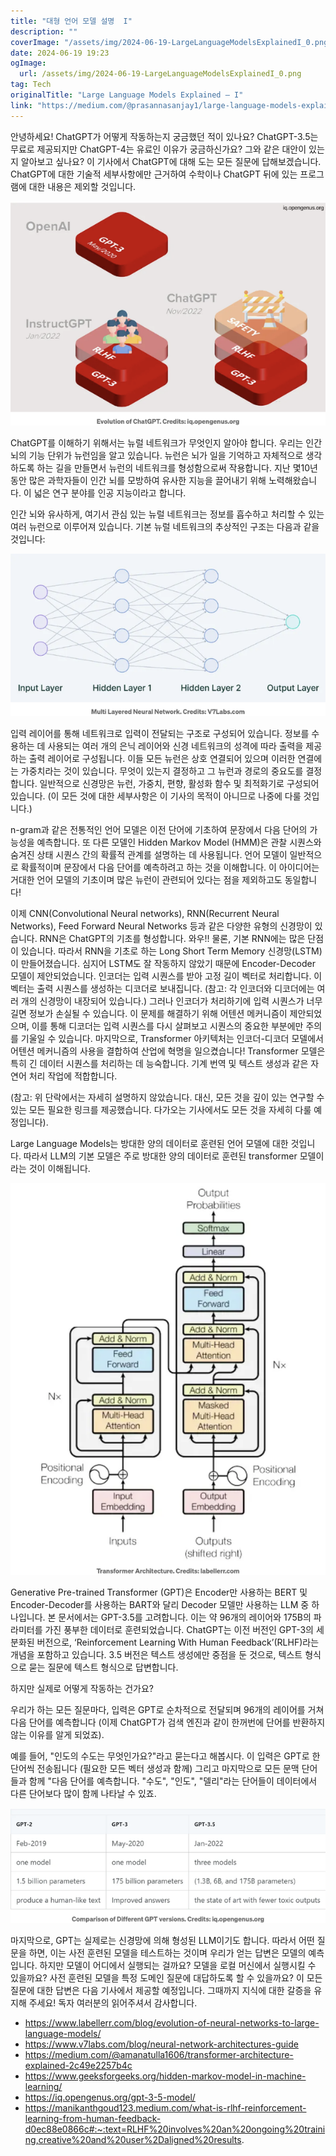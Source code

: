 ```yaml
---
title: "대형 언어 모델 설명  I"
description: ""
coverImage: "/assets/img/2024-06-19-LargeLanguageModelsExplainedI_0.png"
date: 2024-06-19 19:23
ogImage: 
  url: /assets/img/2024-06-19-LargeLanguageModelsExplainedI_0.png
tag: Tech
originalTitle: "Large Language Models Explained — I"
link: "https://medium.com/@prasannasanjay1/large-language-models-explained-i-62a55999b7a2"
---
```



안녕하세요! ChatGPT가 어떻게 작동하는지 궁금했던 적이 있나요? ChatGPT-3.5는 무료로 제공되지만 ChatGPT-4는 유료인 이유가 궁금하신가요? 그와 같은 대안이 있는지 알아보고 싶나요? 이 기사에서 ChatGPT에 대해 도는 모든 질문에 답해보겠습니다. ChatGPT에 대한 기술적 세부사항에만 근거하여 수학이나 ChatGPT 뒤에 있는 프로그램에 대한 내용은 제외할 것입니다.

![이미지](/assets/img/2024-06-19-LargeLanguageModelsExplainedI_0.png)

ChatGPT를 이해하기 위해서는 뉴럴 네트워크가 무엇인지 알아야 합니다. 우리는 인간 뇌의 기능 단위가 뉴런임을 알고 있습니다. 뉴런은 뇌가 일을 기억하고 자체적으로 생각하도록 하는 길을 만들면서 뉴런의 네트워크를 형성함으로써 작용합니다. 지난 몇10년 동안 많은 과학자들이 인간 뇌를 모방하여 유사한 지능을 끌어내기 위해 노력해왔습니다. 이 넓은 연구 분야를 인공 지능이라고 합니다.

인간 뇌와 유사하게, 여기서 관심 있는 뉴럴 네트워크는 정보를 흡수하고 처리할 수 있는 여러 뉴런으로 이루어져 있습니다. 기본 뉴럴 네트워크의 추상적인 구조는 다음과 같을 것입니다:

<div class="content-ad"></div>

![그림](/assets/img/2024-06-19-LargeLanguageModelsExplainedI_1.png)

입력 레이어를 통해 네트워크로 입력이 전달되는 구조로 구성되어 있습니다. 정보를 수용하는 데 사용되는 여러 개의 은닉 레이어와 신경 네트워크의 성격에 따라 출력을 제공하는 출력 레이어로 구성됩니다. 이들 모든 뉴런은 상호 연결되어 있으며 이러한 연결에는 가중치라는 것이 있습니다. 무엇이 있는지 결정하고 그 뉴런과 경로의 중요도를 결정합니다. 일반적으로 신경망은 뉴런, 가중치, 편향, 활성화 함수 및 최적화기로 구성되어 있습니다. (이 모든 것에 대한 세부사항은 이 기사의 목적이 아니므로 나중에 다룰 것입니다.)

n-gram과 같은 전통적인 언어 모델은 이전 단어에 기초하여 문장에서 다음 단어의 가능성을 예측합니다. 또 다른 모델인 Hidden Markov Model (HMM)은 관찰 시퀀스와 숨겨진 상태 시퀀스 간의 확률적 관계를 설명하는 데 사용됩니다. 언어 모델이 일반적으로 확률적이며 문장에서 다음 단어를 예측하려고 하는 것을 이해합니다. 이 아이디어는 거대한 언어 모델의 기초이며 많은 뉴런이 관련되어 있다는 점을 제외하고도 동일합니다!

이제 CNN(Convolutional Neural networks), RNN(Recurrent Neural Networks), Feed Forward Neural Networks 등과 같은 다양한 유형의 신경망이 있습니다. RNN은 ChatGPT의 기초를 형성합니다. 와우!! 물론, 기본 RNN에는 많은 단점이 있습니다. 따라서 RNN을 기초로 하는 Long Short Term Memory 신경망(LSTM)이 만들어졌습니다. 심지어 LSTM도 잘 작동하지 않았기 때문에 Encoder-Decoder 모델이 제안되었습니다. 인코더는 입력 시퀀스를 받아 고정 길이 벡터로 처리합니다. 이 벡터는 출력 시퀀스를 생성하는 디코더로 보내집니다. (참고: 각 인코더와 디코더에는 여러 개의 신경망이 내장되어 있습니다.) 그러나 인코더가 처리하기에 입력 시퀀스가 너무 길면 정보가 손실될 수 있습니다. 이 문제를 해결하기 위해 어텐션 메커니즘이 제안되었으며, 이를 통해 디코더는 입력 시퀀스를 다시 살펴보고 시퀀스의 중요한 부분에만 주의를 기울일 수 있습니다. 마지막으로, Transformer 아키텍처는 인코더-디코더 모델에서 어텐션 메커니즘의 사용을 결합하여 산업에 혁명을 일으켰습니다! Transformer 모델은 특히 긴 데이터 시퀀스를 처리하는 데 능숙합니다. 기계 번역 및 텍스트 생성과 같은 자연어 처리 작업에 적합합니다.

<div class="content-ad"></div>

(참고: 위 단락에서는 자세히 설명하지 않았습니다. 대신, 모든 것을 깊이 있는 연구할 수 있는 모든 필요한 링크를 제공했습니다. 다가오는 기사에서도 모든 것을 자세히 다룰 예정입니다).

Large Language Models는 방대한 양의 데이터로 훈련된 언어 모델에 대한 것입니다. 따라서 LLM의 기본 모델은 주로 방대한 양의 데이터로 훈련된 transformer 모델이라는 것이 이해됩니다.

![Large Language Models](/assets/img/2024-06-19-LargeLanguageModelsExplainedI_2.png)

Generative Pre-trained Transformer (GPT)은 Encoder만 사용하는 BERT 및 Encoder-Decoder를 사용하는 BART와 달리 Decoder 모델만 사용하는 LLM 중 하나입니다. 본 문서에서는 GPT-3.5를 고려합니다. 이는 약 96개의 레이어와 175B의 파라미터를 가진 풍부한 데이터로 훈련되었습니다. ChatGPT는 이전 버전인 GPT-3의 세분화된 버전으로, ‘Reinforcement Learning With Human Feedback’(RLHF)라는 개념을 포함하고 있습니다. 3.5 버전은 텍스트 생성에만 중점을 둔 것으로, 텍스트 형식으로 묻는 질문에 텍스트 형식으로 답변합니다.

<div class="content-ad"></div>

하지만 실제로 어떻게 작동하는 건가요?

우리가 하는 모든 질문마다, 입력은 GPT로 순차적으로 전달되며 96개의 레이어를 거쳐 다음 단어를 예측합니다 (이제 ChatGPT가 검색 엔진과 같이 한꺼번에 단어를 반환하지 않는 이유를 알게 되었죠).

예를 들어, "인도의 수도는 무엇인가요?"라고 묻는다고 해봅시다. 이 입력은 GPT로 한 단어씩 전송됩니다 (필요한 모든 벡터 생성과 함께) 그리고 마지막으로 모든 문맥 단어들과 함께 "다음 단어를 예측합니다. "수도", "인도", "델리"라는 단어들이 데이터에서 다른 단어보다 많이 함께 나타날 수 있죠.

![이미지](/assets/img/2024-06-19-LargeLanguageModelsExplainedI_3.png)

<div class="content-ad"></div>

마지막으로, GPT는 실제로는 신경망에 의해 형성된 LLM이기도 합니다. 따라서 어떤 질문을 하면, 이는 사전 훈련된 모델을 테스트하는 것이며 우리가 얻는 답변은 모델의 예측입니다. 하지만 모델이 어디에서 실행되는 걸까요? 모델을 로컬 머신에서 실행시킬 수 있을까요? 사전 훈련된 모델을 특정 도메인 질문에 대답하도록 할 수 있을까요?
이 모든 질문에 대한 답변은 다음 기사에서 제공할 예정입니다. 그때까지 지식에 대한 갈증을 유지해 주세요!
독자 여러분의 읽어주셔서 감사합니다.

- https://www.labellerr.com/blog/evolution-of-neural-networks-to-large-language-models/
- https://www.v7labs.com/blog/neural-network-architectures-guide
- https://medium.com/@amanatulla1606/transformer-architecture-explained-2c49e2257b4c
- https://www.geeksforgeeks.org/hidden-markov-model-in-machine-learning/
- https://iq.opengenus.org/gpt-3-5-model/
- https://manikanthgoud123.medium.com/what-is-rlhf-reinforcement-learning-from-human-feedback-d0ec88e0866c#:~:text=RLHF%20involves%20an%20ongoing%20training,creative%20and%20user%2Daligned%20results.
